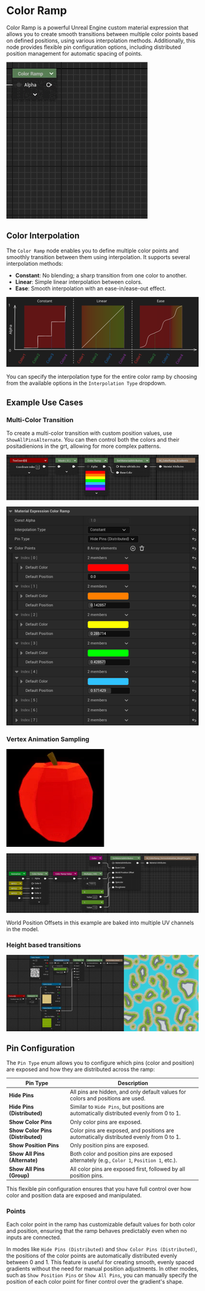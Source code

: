 # Color Ramp

Color Ramp is a powerful Unreal Engine custom material expression that allows you to create smooth transitions between multiple color points based on defined positions, using various interpolation methods. Additionally, this node provides flexible pin configuration options, including distributed position management for automatic spacing of points.

![ColorNode](Images/ColorNode.gif)

## Color Interpolation

The `Color Ramp` node enables you to define multiple color points and smoothly transition between them using interpolation. It supports several interpolation methods:

- **Constant**: No blending; a sharp transition from one color to another.
- **Linear**: Simple linear interpolation between colors.
- **Ease**: Smooth interpolation with an ease-in/ease-out effect.

![InterpolationsGraphs](Images/InterpolationsGraphs.svg)

You can specify the interpolation type for the entire color ramp by choosing from the available options in the `Interpolation Type` dropdown.

## Example Use Cases

### Multi-Color Transition

To create a multi-color transition with custom position values, use `ShowAllPinsAlternate`. You can then control both the colors and their positadienions in the grt, allowing for more complex patterns.

![ColorRampNode_Rainbow_Graph](Images/ColorRampNode_Rainbow_Graph.png)

![ColorRampNode_Rainbow_Details](Images/ColorRampNode_Rainbow_Details.png)

### Vertex Animation Sampling

![ColorRampNode_AppleAnimation](Images/ColorRampNode_AppleAnimation.gif)

![ColorRampNode_AppleAnimation_Graph](Images/ColorRampNode_AppleAnimation_Graph.png)

World Position Offsets in this example are baked into multiple UV channels in the model.

### Height based transitions

![ColorRampNode_Islands](Images/ColorRampNode_Islands.png)


## Pin Configuration

The `Pin Type` enum allows you to configure which pins (color and position) are exposed and how they are distributed across the ramp:

| Pin Type                          | Description                                                                                 |
| --------------------------------- | ------------------------------------------------------------------------------------------- |
| **Hide Pins**                     | All pins are hidden, and only default values for colors and positions are used.             |
| **Hide Pins (Distributed)**       | Similar to `Hide Pins`, but positions are automatically distributed evenly from 0 to 1.     |
| **Show Color Pins**               | Only color pins are exposed.                                                                |
| **Show Color Pins (Distributed)** | Color pins are exposed, and positions are automatically distributed evenly from 0 to 1.     |
| **Show Position Pins**            | Only position pins are exposed.                                                             |
| **Show All Pins (Alternate)**     | Both color and position pins are exposed alternately (e.g., `Color 1`, `Position 1`, etc.). |
| **Show All Pins (Group)**         | All color pins are exposed first, followed by all position pins.                            |

This flexible pin configuration ensures that you have full control over how color and position data are exposed and manipulated.

### Points

Each color point in the ramp has customizable default values for both color and position, ensuring that the ramp behaves predictably even when no inputs are connected.

In modes like `Hide Pins (Distributed)` and `Show Color Pins (Distributed)`, the positions of the color points are automatically distributed evenly between 0 and 1. This feature is useful for creating smooth, evenly spaced gradients without the need for manual position adjustments. In other modes, such as `Show Position Pins` or `Show All Pins`, you can manually specify the position of each color point for finer control over the gradient's shape.

